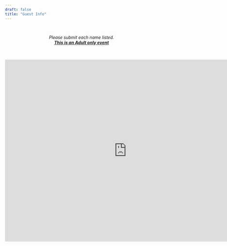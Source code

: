 ```yaml
---
draft: false
title: "Guest Info"
---
```

<div style="text-align: center;">
<br>

*Please submit each name listed.*
<br>
<u>
***This is an Adult only event***
</u>

<br>
<br>

<iframe src="https://form.victorianobennett.wedding/www/rsvp/" style="border:0px #ffffff none;" name="myiFrame" scrolling="no" frameborder="1" marginheight="0px" marginwidth="0px" height="600px" width="800px" allowfullscreen></iframe>

<!--  {{< infoform >}}  -->

</p>

</div>